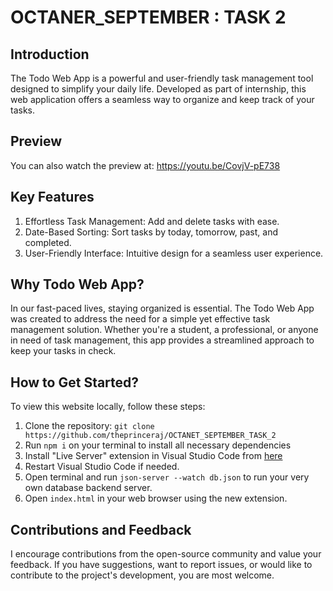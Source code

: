 # OCTANER_SEPTEMBER : TASK 2

## Introduction
The Todo Web App is a powerful and user-friendly task management tool designed to simplify your daily life. Developed as part of internship, this web application offers a seamless way to organize and keep track of your tasks.

## Preview


You can also watch the preview at: https://youtu.be/CovjV-pE738

## Key Features
1. Effortless Task Management: Add and delete tasks with ease.
2. Date-Based Sorting: Sort tasks by today, tomorrow, past, and completed.
3. User-Friendly Interface: Intuitive design for a seamless user experience.

## Why Todo Web App?
In our fast-paced lives, staying organized is essential. The Todo Web App was created to address the need for a simple yet effective task management solution. Whether you're a student, a professional, or anyone in need of task management, this app provides a streamlined approach to keep your tasks in check.

## How to Get Started?
To view this website locally, follow these steps:
1. Clone the repository: `git clone https://github.com/theprinceraj/OCTANET_SEPTEMBER_TASK_2`
2. Run `npm i` on your terminal to install all necessary dependencies
3. Install "Live Server" extension in Visual Studio Code from [here](https://marketplace.visualstudio.com/items?itemName=ritwickdey.LiveServer)
4. Restart Visual Studio Code if needed.
5. Open terminal and run `json-server --watch db.json` to run your very own database backend server.
6. Open `index.html` in your web browser using the new extension.

## Contributions and Feedback
I encourage contributions from the open-source community and value your feedback. If you have suggestions, want to report issues, or would like to contribute to the project's development, you are most welcome.
